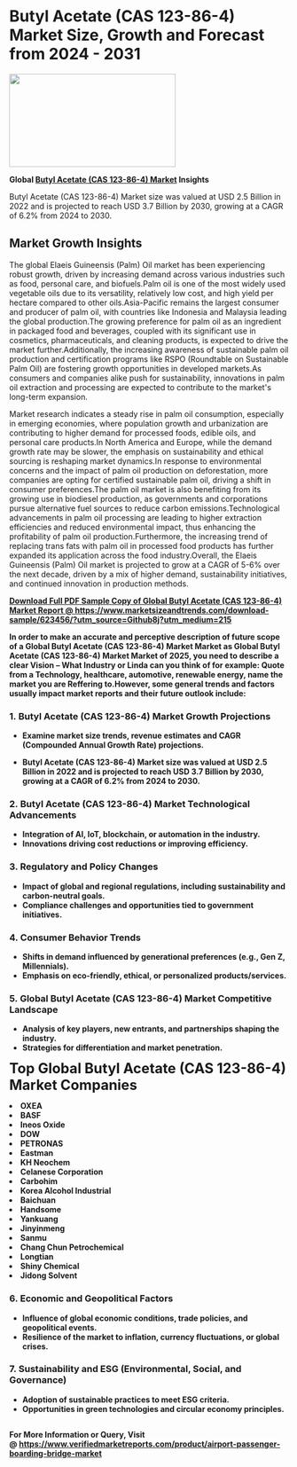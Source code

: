 <H1>Butyl Acetate (CAS 123-86-4) Market Size, Growth and Forecast from 2024 - 2031</H1><img class="aligncenter size-medium wp-image-584254" src="https://thirdeyenews.in/wp-content/uploads/2024/09/Global-Market-Research-300x168.jpeg" alt="" width="300" height="168" /><p><strong>Global&nbsp;<a href="https://www.marketsizeandtrends.com/download-sample/623456/?utm_source=Github8j?utm_medium=215">Butyl Acetate (CAS 123-86-4) Market</a> Insights</strong></p><p>Butyl Acetate (CAS 123-86-4) Market size was valued at USD 2.5 Billion in 2022 and is projected to reach USD 3.7 Billion by 2030, growing at a CAGR of 6.2% from 2024 to 2030.</p><p><h2>Market Growth Insights</h2> <p>The global Elaeis Guineensis (Palm) Oil market has been experiencing robust growth, driven by increasing demand across various industries such as food, personal care, and biofuels.Palm oil is one of the most widely used vegetable oils due to its versatility, relatively low cost, and high yield per hectare compared to other oils.Asia-Pacific remains the largest consumer and producer of palm oil, with countries like Indonesia and Malaysia leading the global production.The growing preference for palm oil as an ingredient in packaged food and beverages, coupled with its significant use in cosmetics, pharmaceuticals, and cleaning products, is expected to drive the market further.Additionally, the increasing awareness of sustainable palm oil production and certification programs like RSPO (Roundtable on Sustainable Palm Oil) are fostering growth opportunities in developed markets.As consumers and companies alike push for sustainability, innovations in palm oil extraction and processing are expected to contribute to the market's long-term expansion.</p> <p><strong><a href="#"></a></strong></p> <p>Market research indicates a steady rise in palm oil consumption, especially in emerging economies, where population growth and urbanization are contributing to higher demand for processed foods, edible oils, and personal care products.In North America and Europe, while the demand growth rate may be slower, the emphasis on sustainability and ethical sourcing is reshaping market dynamics.In response to environmental concerns and the impact of palm oil production on deforestation, more companies are opting for certified sustainable palm oil, driving a shift in consumer preferences.The palm oil market is also benefiting from its growing use in biodiesel production, as governments and corporations pursue alternative fuel sources to reduce carbon emissions.Technological advancements in palm oil processing are leading to higher extraction efficiencies and reduced environmental impact, thus enhancing the profitability of palm oil production.Furthermore, the increasing trend of replacing trans fats with palm oil in processed food products has further expanded its application across the food industry.Overall, the Elaeis Guineensis (Palm) Oil market is projected to grow at a CAGR of 5-6% over the next decade, driven by a mix of higher demand, sustainability initiatives, and continued innovation in production methods.</p> <p><strong><a href="#"></p><p><span class=""><strong>Download Full PDF Sample Copy of Global Butyl Acetate (CAS 123-86-4) Market Report</strong> @ <a href="https://www.marketsizeandtrends.com/download-sample/623456/?utm_source=Github8j?utm_medium=215" target="_blank">https://www.marketsizeandtrends.com/download-sample/623456/?utm_source=Github8j?utm_medium=215</a></span></p><p>In order to make an accurate and perceptive description of future scope of a Global&nbsp;Butyl Acetate (CAS 123-86-4) Market Market as Global&nbsp;Butyl Acetate (CAS 123-86-4) Market Market of 2025, you need to describe a clear Vision &ndash; What Industry or Linda can you think of for example: Quote from a Technology, healthcare, automotive, renewable energy, name the market you are Reffering to.However, some general trends and factors usually impact market reports and their future outlook include:</p><h3>1.&nbsp;<strong>Butyl Acetate (CAS 123-86-4) Market Growth Projections</strong></h3><ul><li>Examine market size trends, revenue estimates and CAGR (Compounded Annual Growth Rate) projections.</li><li><p>Butyl Acetate (CAS 123-86-4) Market size was valued at USD 2.5 Billion in 2022 and is projected to reach USD 3.7 Billion by 2030, growing at a CAGR of 6.2% from 2024 to 2030.</p></li></ul><h3>2.&nbsp;<strong>Butyl Acetate (CAS 123-86-4) Market Technological Advancements</strong></h3><ul><li>Integration of AI, IoT, blockchain, or automation in the industry.</li><li>Innovations driving cost reductions or improving efficiency.</li></ul><h3>3.&nbsp;<strong>Regulatory and Policy Changes</strong></h3><ul><li>Impact of global and regional regulations, including sustainability and carbon-neutral goals.</li><li>Compliance challenges and opportunities tied to government initiatives.</li></ul><h3>4.&nbsp;<strong>Consumer Behavior Trends</strong></h3><ul><li>Shifts in demand influenced by generational preferences (e.g., Gen Z, Millennials).</li><li>Emphasis on eco-friendly, ethical, or personalized products/services.</li></ul><h3>5.&nbsp;<strong>Global Butyl Acetate (CAS 123-86-4) Market Competitive Landscape</strong></h3><ul><li>Analysis of key players, new entrants, and partnerships shaping the industry.</li><li>Strategies for differentiation and market penetration.</li></ul><p data-pm-slice="1 1 []"><span style="color: inherit; font-family: inherit; font-size: 25px;">Top Global Butyl Acetate (CAS 123-86-4) Market Companies</span></p><div class="" data-test-id=""><p><li>OXEA</li><li> BASF</li><li> Ineos Oxide</li><li> DOW</li><li> PETRONAS</li><li> Eastman</li><li> KH Neochem</li><li> Celanese Corporation</li><li> Carbohim</li><li> Korea Alcohol Industrial</li><li> Baichuan</li><li> Handsome</li><li> Yankuang</li><li> Jinyinmeng</li><li> Sanmu</li><li> Chang Chun Petrochemical</li><li> Longtian</li><li> Shiny Chemical</li><li> Jidong Solvent</li></p></div><h3>6.&nbsp;<strong>Economic and Geopolitical Factors</strong></h3><ul><li>Influence of global economic conditions, trade policies, and geopolitical events.</li><li>Resilience of the market to inflation, currency fluctuations, or global crises.</li></ul><h3>7.&nbsp;<strong>Sustainability and ESG (Environmental, Social, and Governance)</strong></h3><ul><li>Adoption of sustainable practices to meet ESG criteria.</li><li>Opportunities in green technologies and circular economy principles.</li></ul><h2><strong style="font-size: 14px;">For More Information or Query, Visit @&nbsp;</strong><a style="background-color: #ffffff; font-size: 14px;" href="https://www.marketsizeandtrends.com/report/butyl-acetate-cas-123-86-4-market/" target="_blank">https://www.verifiedmarketreports.com/product/airport-passenger-boarding-bridge-market</a></h2>